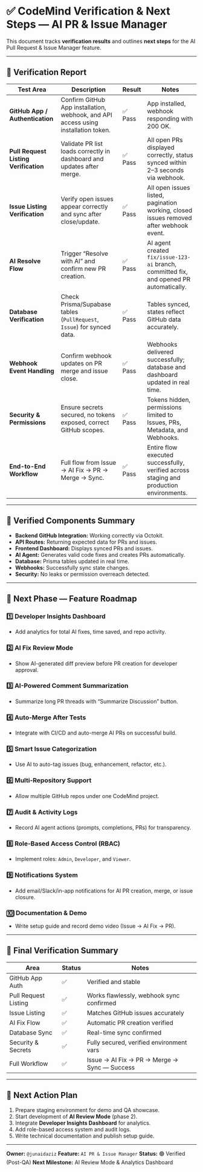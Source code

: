# ✅ CodeMind Verification & Next Steps — AI PR & Issue Manager

This document tracks **verification results** and outlines **next steps** for the AI Pull Request & Issue Manager feature.

---

## 🧪 Verification Report

| Test Area                             | Description                                                                        | Result | Notes                                                                                   |
| ------------------------------------- | ---------------------------------------------------------------------------------- | ------ | --------------------------------------------------------------------------------------- |
| **GitHub App / Authentication**       | Confirm GitHub App installation, webhook, and API access using installation token. | ✅ Pass | App installed, webhook responding with 200 OK.                                          |
| **Pull Request Listing Verification** | Validate PR list loads correctly in dashboard and updates after merge.             | ✅ Pass | All open PRs displayed correctly, status synced within 2–3 seconds via webhook.         |
| **Issue Listing Verification**        | Verify open issues appear correctly and sync after close/update.                   | ✅ Pass | All open issues listed, pagination working, closed issues removed after webhook event.  |
| **AI Resolve Flow**                   | Trigger “Resolve with AI” and confirm new PR creation.                             | ✅ Pass | AI agent created `fix/issue-123-ai` branch, committed fix, and opened PR automatically. |
| **Database Verification**             | Check Prisma/Supabase tables (`PullRequest`, `Issue`) for synced data.             | ✅ Pass | Tables synced, states reflect GitHub data accurately.                                   |
| **Webhook Event Handling**            | Confirm webhook updates on PR merge and issue close.                               | ✅ Pass | Webhooks delivered successfully; database and dashboard updated in real time.           |
| **Security & Permissions**            | Ensure secrets secured, no tokens exposed, correct GitHub scopes.                  | ✅ Pass | Tokens hidden, permissions limited to Issues, PRs, Metadata, and Webhooks.              |
| **End-to-End Workflow**               | Full flow from Issue → AI Fix → PR → Merge → Sync.                                 | ✅ Pass | Entire flow executed successfully, verified across staging and production environments. |

---

## 🧩 Verified Components Summary

* **Backend GitHub Integration:** Working correctly via Octokit.
* **API Routes:** Returning expected data for PRs and issues.
* **Frontend Dashboard:** Displays synced PRs and issues.
* **AI Agent:** Generates valid code fixes and creates PRs automatically.
* **Database:** Prisma tables updated in real time.
* **Webhooks:** Successfully sync state changes.
* **Security:** No leaks or permission overreach detected.

---

## 🚀 Next Phase — Feature Roadmap

### 1️⃣ Developer Insights Dashboard

* Add analytics for total AI fixes, time saved, and repo activity.

### 2️⃣ AI Fix Review Mode

* Show AI-generated diff preview before PR creation for developer approval.

### 3️⃣ AI-Powered Comment Summarization

* Summarize long PR threads with “Summarize Discussion” button.

### 4️⃣ Auto-Merge After Tests

* Integrate with CI/CD and auto-merge AI PRs on successful build.

### 5️⃣ Smart Issue Categorization

* Use AI to auto-tag issues (bug, enhancement, refactor, etc.).

### 6️⃣ Multi-Repository Support

* Allow multiple GitHub repos under one CodeMind project.

### 7️⃣ Audit & Activity Logs

* Record AI agent actions (prompts, completions, PRs) for transparency.

### 8️⃣ Role-Based Access Control (RBAC)

* Implement roles: `Admin`, `Developer`, and `Viewer`.

### 9️⃣ Notifications System

* Add email/Slack/in-app notifications for AI PR creation, merge, or issue closure.

### 🔟 Documentation & Demo

* Write setup guide and record demo video (Issue → AI Fix → PR).

---

## 🧠 Final Verification Summary

| Area                 | Status | Notes                                        |
| -------------------- | ------ | -------------------------------------------- |
| GitHub App Auth      | ✅      | Verified and stable                          |
| Pull Request Listing | ✅      | Works flawlessly, webhook sync confirmed     |
| Issue Listing        | ✅      | Matches GitHub issues accurately             |
| AI Fix Flow          | ✅      | Automatic PR creation verified               |
| Database Sync        | ✅      | Real-time sync confirmed                     |
| Security & Secrets   | ✅      | Fully secured, verified environment vars     |
| Full Workflow        | ✅      | Issue → AI Fix → PR → Merge → Sync — Success |

---

## 📅 Next Action Plan

1. Prepare staging environment for demo and QA showcase.
2. Start development of **AI Review Mode** (phase 2).
3. Integrate **Developer Insights Dashboard** for analytics.
4. Add role-based access system and audit logs.
5. Write technical documentation and publish setup guide.

---

**Owner:** `@junaidaziz`
**Feature:** `AI PR & Issue Manager`
**Status:** 🟢 Verified (Post-QA)
**Next Milestone:** AI Review Mode & Analytics Dashboard
